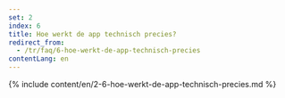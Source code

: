 ```yaml
---
set: 2
index: 6
title: Hoe werkt de app technisch precies?
redirect_from: 
  - /tr/faq/6-hoe-werkt-de-app-technisch-precies
contentLang: en
---
```

{% include content/en/2-6-hoe-werkt-de-app-technisch-precies.md %}
